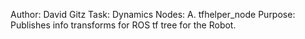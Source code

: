 Author: David Gitz
Task: Dynamics
Nodes:
A. tfhelper_node
Purpose:
Publishes info transforms for ROS tf tree for the Robot.

